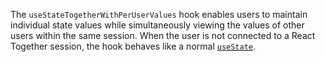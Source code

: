 The `useStateTogetherWithPerUserValues` hook enables users to maintain individual state values while simultaneously viewing the values of other users within the same session.
When the user is not connected to a React Together session, the hook behaves like a normal [`useState`](https://react.dev/reference/react/useState).
